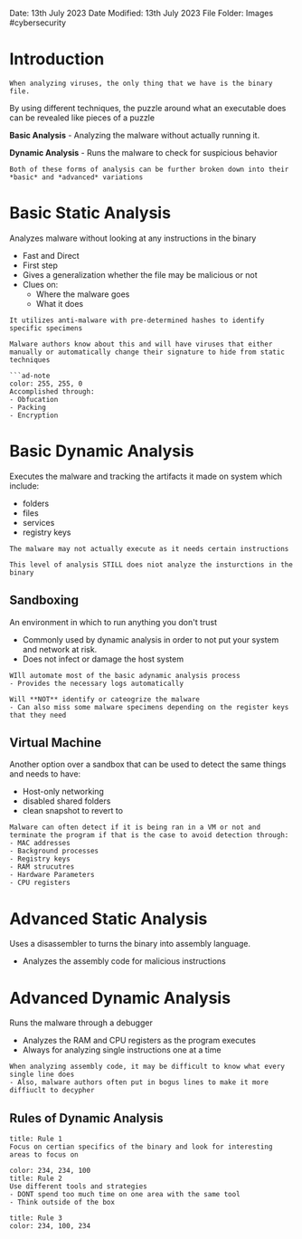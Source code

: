 Date: 13th July 2023
Date Modified: 13th July 2023
File Folder: Images
#cybersecurity

# Introduction

```ad-note
When analyzing viruses, the only thing that we have is the binary file.
```

By using different techniques, the puzzle around what an executable does can be revealed like pieces of a puzzle

**Basic Analysis** - Analyzing the malware without actually running it.

**Dynamic Analysis** - Runs the malware to check for suspicious behavior

```ad-important
Both of these forms of analysis can be further broken down into their *basic* and *advanced* variations
```

# Basic Static Analysis

Analyzes malware without looking at any instructions in the binary
- Fast and Direct
- First step
- Gives a generalization whether the file may be malicious or not
- Clues on:
	- Where the malware goes
	- What it does

```ad-note
It utilizes anti-malware with pre-determined hashes to identify specific specimens
```

```ad-warning
Malware authors know about this and will have viruses that either manually or automatically change their signature to hide from static techniques

```ad-note
color: 255, 255, 0
Accomplished through:
- Obfucation
- Packing
- Encryption
```

# Basic Dynamic Analysis

Executes the malware and tracking the artifacts it made on system which include:
- folders
- files
- services
- registry keys

```ad-note
The malware may not actually execute as it needs certain instructions
```

```ad-important
This level of analysis STILL does niot analyze the insturctions in the binary
```

## Sandboxing

An environment in which to run anything you don't trust
- Commonly used by dynamic analysis in order to not put your system and network at risk.
- Does not infect or damage the host system

```ad-note
WIll automate most of the basic adynamic analysis process
- Provides the necessary logs automatically
```

```ad-warning
Will **NOT** identify or cateogrize the malware
- Can also miss some malware specimens depending on the register keys that they need
```

## Virtual Machine

Another option over a sandbox that can be used to detect the same things and needs to have:
- Host-only networking
- disabled shared folders
- clean snapshot to revert to

```ad-warning
Malware can often detect if it is being ran in a VM or not and terminate the program if that is the case to avoid detection through:
- MAC addresses
- Background processes
- Registry keys
- RAM strucutres
- Hardware Parameters
- CPU registers
```

# Advanced Static Analysis

Uses a disassembler to turns the binary into assembly language.
- Analyzes the assembly code for malicious instructions

# Advanced Dynamic Analysis

Runs the malware through a debugger
- Analyzes the RAM and CPU registers as the program executes
- Always for analyzing single instructions one at a time

```ad-warning
When analyzing assembly code, it may be difficult to know what every single line does
- Also, malware authors often put in bogus lines to make it more diffiuclt to decypher 
```

## Rules of Dynamic Analysis

```ad-summary
title: Rule 1
Focus on certian specifics of the binary and look for interesting areas to focus on
```

```ad-summary
color: 234, 234, 100
title: Rule 2
Use different tools and strategies
- DONT spend too much time on one area with the same tool
- Think outside of the box
```

```ad-summary
title: Rule 3
color: 234, 100, 234

```

